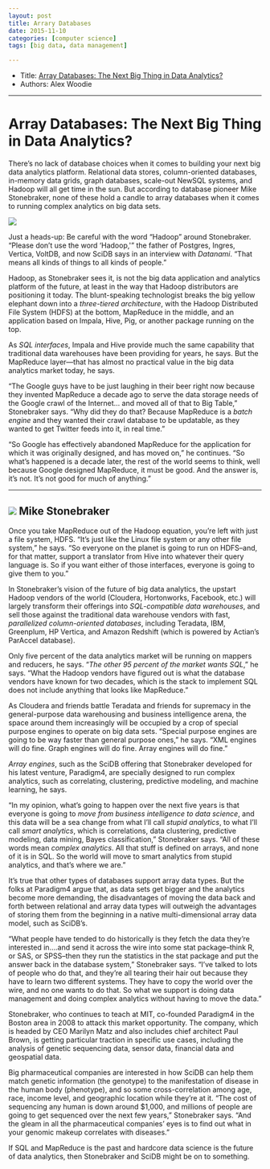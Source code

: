 ```yaml
---
layout: post
title: Arrary Databases
date: 2015-11-10
categories: [computer science]
tags: [big data, data management]

---
```



* Title: [Array Databases: The Next Big Thing in Data Analytics?](http://www.datanami.com/2014/04/09/array_databases_the_next_big_thing_in_data_analytics_/)
* Authors: Alex Woodie

---

Array Databases: The Next Big Thing in Data Analytics?
======================================================

There’s no lack of database choices when it comes to building your next
big data analytics platform. Relational data stores, column-oriented
databases, in-memory data grids, graph databases, scale-out NewSQL
systems, and Hadoop will all get time in the sun. But according to
database pioneer Mike Stonebraker, none of these hold a candle to array
databases when it comes to running complex analytics on big data sets.

![](http://2s7gjr373w3x22jf92z99mgm5w.wpengine.netdna-cdn.com/wp-content/uploads/2014/04/paradigm4_logo.png)

Just a heads-up: Be careful with the word “Hadoop” around Stonebraker.
“Please don’t use the word ‘Hadoop,'” the father of Postgres, Ingres,
Vertica, VoltDB, and now SciDB says in an interview with *Datanami*.
“That means all kinds of things to all kinds of people.”

Hadoop, as Stonebraker sees it, is not the big data application and
analytics platform of the future, at least in the way that Hadoop
distributors are positioning it today. The blunt-speaking technologist
breaks the big yellow elephant down into a *three-tiered architecture*,
with the Hadoop Distributed File System (HDFS) at the bottom, MapReduce
in the middle, and an application based on Impala, Hive, Pig, or another
package running on the top.

As *SQL interfaces*, Impala and Hive provide much the same capability that
traditional data warehouses have been providing for years, he says. But
the MapReduce layer—that has almost no practical value in the big data
analytics market today, he says.

“The Google guys have to be just laughing in their beer right now
because they invented MapReduce a decade ago to serve the data storage
needs of the Google crawl of the Internet… and moved all of that to Big
Table,” Stonebraker says. “Why did they do that? Because MapReduce is a
*batch engine* and they wanted their crawl database to be updatable, as
they wanted to get Twitter feeds into it, in real time.”

“So Google has effectively abandoned MapReduce for the application for
which it was originally designed, and has moved on,” he continues. “So
what’s happened is a decade later, the rest of the world seems to think,
well because Google designed MapReduce, it must be good. And the answer
is, it’s not. It’s not good for much of anything.”

  -----------------------------------------------------------------------------------------------------------
  ![](http://2s7gjr373w3x22jf92z99mgm5w.wpengine.netdna-cdn.com/wp-content/uploads/2014/04/stonebraker.png)
  **Mike Stonebraker**
  -----------------------------------------------------------------------------------------------------------

Once you take MapReduce out of the Hadoop equation, you’re left with
just a file system, HDFS. “It’s just like the Linux file system or any
other file system,” he says. “So everyone on the planet is going to run
on HDFS–and, for that matter, support a translator from Hive into
whatever their query language is. So if you want either of those
interfaces, everyone is going to give them to you.”

In Stonebraker’s vision of the future of big data analytics, the upstart
Hadoop vendors of the world (Cloudera, Hortonworks, Facebook, etc.) will
largely transform their offerings into *SQL-compatible data warehouses*,
and sell those against the traditional data warehouse vendors with fast,
*parallelized column-oriented databases*, including Teradata, IBM,
Greenplum, HP Vertica, and Amazon Redshift (which is powered by Actian’s
ParAccel database).

Only five percent of the data analytics market will be running on
mappers and reducers, he says. “*The other 95 percent of the market wants
SQL*,” he says. “What the Hadoop vendors have figured out is what the
database vendors have known for two decades, which is the stack to
implement SQL does not include anything that looks like MapReduce.”

As Cloudera and friends battle Teradata and friends for supremacy in the
general-purpose data warehousing and business intelligence arena, the
space around them increasingly will be occupied by a crop of special
purpose engines to operate on big data sets. “Special purpose engines
are going to be way faster than general purpose ones,” he says. “XML
engines will do fine. Graph engines will do fine. Array engines will do
fine.”

*Array engines*, such as the SciDB offering that Stonebraker developed for
his latest venture, Paradigm4, are specially designed to run complex
analytics, such as correlating, clustering, predictive modeling, and
machine learning, he says.

“In my opinion, what’s going to happen over the next five years is that
everyone is going to *move from business intelligence to data science*,
and this data will be a sea change from what I’ll call *stupid analytics*,
to what I’ll call *smart analytics*, which is correlations, data
clustering, predictive modeling, data mining, Bayes classification,”
Stonebraker says. “All of these words mean *complex analytics*. All that
stuff is defined on arrays, and none of it is in SQL. So the world will
move to smart analytics from stupid analytics, and that’s where we are.”

It’s true that other types of databases support array data types. But
the folks at Paradigm4 argue that, as data sets get bigger and the
analytics become more demanding, the disadvantages of moving the data
back and forth between relational and array data types will outweigh the
advantages of storing them from the beginning in a native
multi-dimensional array data model, such as SciDB’s.

“What people have tended to do historically is they fetch the data
they’re interested in….and send it across the wire into some stat
package–think R, or SAS, or SPSS–then they run the statistics in the
stat package and put the answer back in the database system,”
Stonebraker says. “I’ve talked to lots of people who do that, and
they’re all tearing their hair out because they have to learn two
different systems. They have to copy the world over the wire, and no one
wants to do that. So what we support is doing data management and doing
complex analytics without having to move the data.”

Stonebraker, who continues to teach at MIT, co-founded Paradigm4 in the
Boston area in 2008 to attack this market opportunity. The company,
which is headed by CEO Marilyn Matz and also includes chief architect
Paul Brown, is getting particular traction in specific use cases,
including the analysis of genetic sequencing data, sensor data,
financial data and geospatial data.

Big pharmaceutical companies are interested in how SciDB can help them
match genetic information (the genotype) to the manifestation of disease
in the human body (phenotype), and so some cross-correlation among age,
race, income level, and geographic location while they’re at it. “The
cost of sequencing any human is down around $1,000, and millions of
people are going to get sequenced over the next few years,” Stonebraker
says. “And the gleam in all the pharmaceutical companies’ eyes is to
find out what in your genomic makeup correlates with diseases.”

If SQL and MapReduce is the past and hardcore data science is the future
of data analytics, then Stonebraker and SciDB might be on to something.

